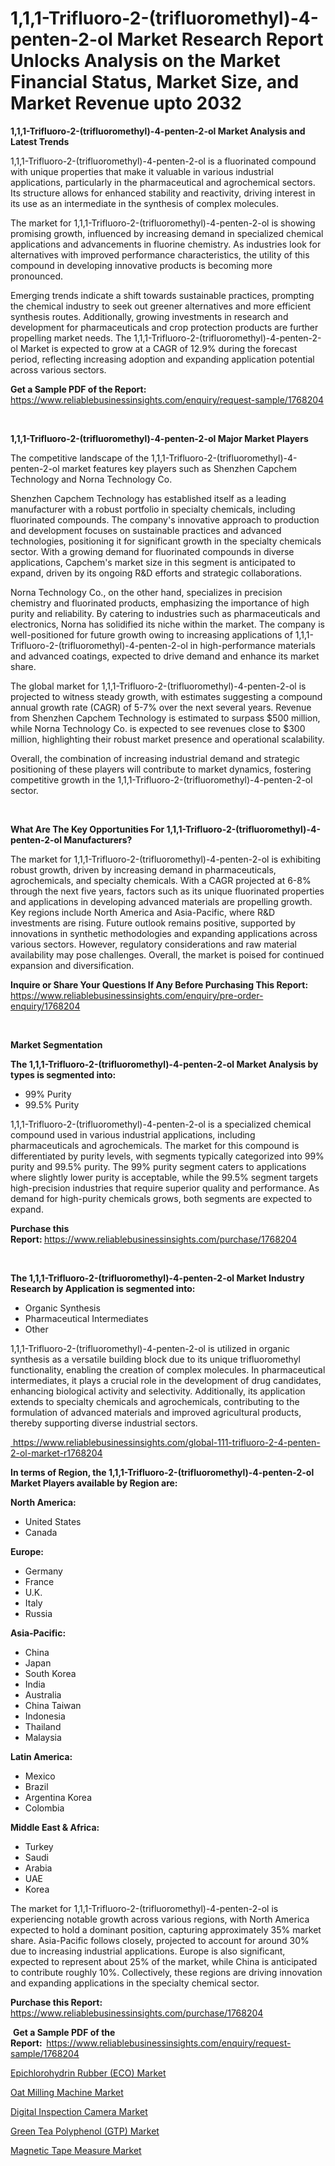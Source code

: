<p><h1>1,1,1-Trifluoro-2-(trifluoromethyl)-4-penten-2-ol Market Research Report Unlocks Analysis on the Market Financial Status, Market Size, and Market Revenue upto 2032</h1></p><p><strong>1,1,1-Trifluoro-2-(trifluoromethyl)-4-penten-2-ol Market Analysis and Latest Trends</strong></p>
<p><p>1,1,1-Trifluoro-2-(trifluoromethyl)-4-penten-2-ol is a fluorinated compound with unique properties that make it valuable in various industrial applications, particularly in the pharmaceutical and agrochemical sectors. Its structure allows for enhanced stability and reactivity, driving interest in its use as an intermediate in the synthesis of complex molecules.</p><p>The market for 1,1,1-Trifluoro-2-(trifluoromethyl)-4-penten-2-ol is showing promising growth, influenced by increasing demand in specialized chemical applications and advancements in fluorine chemistry. As industries look for alternatives with improved performance characteristics, the utility of this compound in developing innovative products is becoming more pronounced.</p><p>Emerging trends indicate a shift towards sustainable practices, prompting the chemical industry to seek out greener alternatives and more efficient synthesis routes. Additionally, growing investments in research and development for pharmaceuticals and crop protection products are further propelling market needs. The 1,1,1-Trifluoro-2-(trifluoromethyl)-4-penten-2-ol Market is expected to grow at a CAGR of 12.9% during the forecast period, reflecting increasing adoption and expanding application potential across various sectors.</p></p>
<p><strong>Get a Sample PDF of the Report:&nbsp;</strong> <a href="https://www.reliablebusinessinsights.com/enquiry/request-sample/1768204?utm_campaign=1873&utm_medium=2&utm_source=Github&utm_content=ia&utm_term=25032025&utm_id=111-trifluoro-2-trifluoromethyl-4-penten-2-ol">https://www.reliablebusinessinsights.com/enquiry/request-sample/1768204</a></p>
<p>&nbsp;</p>
<p><strong>1,1,1-Trifluoro-2-(trifluoromethyl)-4-penten-2-ol Major Market Players</strong></p>
<p><p>The competitive landscape of the 1,1,1-Trifluoro-2-(trifluoromethyl)-4-penten-2-ol market features key players such as Shenzhen Capchem Technology and Norna Technology Co. </p><p>Shenzhen Capchem Technology has established itself as a leading manufacturer with a robust portfolio in specialty chemicals, including fluorinated compounds. The company's innovative approach to production and development focuses on sustainable practices and advanced technologies, positioning it for significant growth in the specialty chemicals sector. With a growing demand for fluorinated compounds in diverse applications, Capchem's market size in this segment is anticipated to expand, driven by its ongoing R&D efforts and strategic collaborations.</p><p>Norna Technology Co., on the other hand, specializes in precision chemistry and fluorinated products, emphasizing the importance of high purity and reliability. By catering to industries such as pharmaceuticals and electronics, Norna has solidified its niche within the market. The company is well-positioned for future growth owing to increasing applications of 1,1,1-Trifluoro-2-(trifluoromethyl)-4-penten-2-ol in high-performance materials and advanced coatings, expected to drive demand and enhance its market share.</p><p>The global market for 1,1,1-Trifluoro-2-(trifluoromethyl)-4-penten-2-ol is projected to witness steady growth, with estimates suggesting a compound annual growth rate (CAGR) of 5-7% over the next several years. Revenue from Shenzhen Capchem Technology is estimated to surpass $500 million, while Norna Technology Co. is expected to see revenues close to $300 million, highlighting their robust market presence and operational scalability.</p><p>Overall, the combination of increasing industrial demand and strategic positioning of these players will contribute to market dynamics, fostering competitive growth in the 1,1,1-Trifluoro-2-(trifluoromethyl)-4-penten-2-ol sector.</p></p>
<p>&nbsp;</p>
<p><strong>What Are The Key Opportunities For 1,1,1-Trifluoro-2-(trifluoromethyl)-4-penten-2-ol Manufacturers?</strong></p>
<p><p>The market for 1,1,1-Trifluoro-2-(trifluoromethyl)-4-penten-2-ol is exhibiting robust growth, driven by increasing demand in pharmaceuticals, agrochemicals, and specialty chemicals. With a CAGR projected at 6-8% through the next five years, factors such as its unique fluorinated properties and applications in developing advanced materials are propelling growth. Key regions include North America and Asia-Pacific, where R&D investments are rising. Future outlook remains positive, supported by innovations in synthetic methodologies and expanding applications across various sectors. However, regulatory considerations and raw material availability may pose challenges. Overall, the market is poised for continued expansion and diversification.</p></p>
<p><strong>Inquire or Share Your Questions If Any Before Purchasing This Report:</strong> <a href="https://www.reliablebusinessinsights.com/enquiry/pre-order-enquiry/1768204?utm_campaign=1873&utm_medium=2&utm_source=Github&utm_content=ia&utm_term=25032025&utm_id=111-trifluoro-2-trifluoromethyl-4-penten-2-ol">https://www.reliablebusinessinsights.com/enquiry/pre-order-enquiry/1768204</a></p>
<p>&nbsp;</p>
<p><strong>Market Segmentation</strong></p>
<p><strong>The 1,1,1-Trifluoro-2-(trifluoromethyl)-4-penten-2-ol Market Analysis by types is segmented into:</strong></p>
<p><ul><li>99% Purity</li><li>99.5% Purity</li></ul></p>
<p><p>1,1,1-Trifluoro-2-(trifluoromethyl)-4-penten-2-ol is a specialized chemical compound used in various industrial applications, including pharmaceuticals and agrochemicals. The market for this compound is differentiated by purity levels, with segments typically categorized into 99% purity and 99.5% purity. The 99% purity segment caters to applications where slightly lower purity is acceptable, while the 99.5% segment targets high-precision industries that require superior quality and performance. As demand for high-purity chemicals grows, both segments are expected to expand.</p></p>
<p><strong>Purchase this Report:&nbsp;</strong><a href="https://www.reliablebusinessinsights.com/purchase/1768204?utm_campaign=1873&utm_medium=2&utm_source=Github&utm_content=ia&utm_term=25032025&utm_id=111-trifluoro-2-trifluoromethyl-4-penten-2-ol">https://www.reliablebusinessinsights.com/purchase/1768204</a></p>
<p>&nbsp;</p>
<p><strong>The 1,1,1-Trifluoro-2-(trifluoromethyl)-4-penten-2-ol Market Industry Research by Application is segmented into:</strong></p>
<p><ul><li>Organic Synthesis</li><li>Pharmaceutical Intermediates</li><li>Other</li></ul></p>
<p><p>1,1,1-Trifluoro-2-(trifluoromethyl)-4-penten-2-ol is utilized in organic synthesis as a versatile building block due to its unique trifluoromethyl functionality, enabling the creation of complex molecules. In pharmaceutical intermediates, it plays a crucial role in the development of drug candidates, enhancing biological activity and selectivity. Additionally, its application extends to specialty chemicals and agrochemicals, contributing to the formulation of advanced materials and improved agricultural products, thereby supporting diverse industrial sectors.</p></p>
<p><a href="https://www.reliablebusinessinsights.com/global-111-trifluoro-2-4-penten-2-ol-market-r1768204?utm_campaign=1873&utm_medium=2&utm_source=Github&utm_content=ia&utm_term=25032025&utm_id=111-trifluoro-2-trifluoromethyl-4-penten-2-ol">&nbsp;https://www.reliablebusinessinsights.com/global-111-trifluoro-2-4-penten-2-ol-market-r1768204</a></p>
<p><strong>In terms of Region, the 1,1,1-Trifluoro-2-(trifluoromethyl)-4-penten-2-ol Market Players available by Region are:</strong></p>
<p>
    <p> <strong> North America: </strong>
        <ul>
            <li>United States</li>
            <li>Canada</li>
        </ul>
        </p> 
    <p> <strong> Europe: </strong>
        <ul>
            <li>Germany</li>
            <li>France</li>
            <li>U.K.</li>
            <li>Italy</li>
            <li>Russia</li>
        </ul>
        </p> 
    <p> <strong> Asia-Pacific: </strong>
        <ul>
            <li>China</li>
            <li>Japan</li>
            <li>South Korea</li>
            <li>India</li>
            <li>Australia</li>
            <li>China Taiwan</li>
            <li>Indonesia</li>
            <li>Thailand</li>
            <li>Malaysia</li>
        </ul>
        </p> 
    <p> <strong> Latin America: </strong>
        <ul>
            <li>Mexico</li>
            <li>Brazil</li>
            <li>Argentina Korea</li>
            <li>Colombia</li>
        </ul>
        </p> 
    <p> <strong> Middle East & Africa: </strong>
        <ul>
            <li>Turkey</li>
            <li>Saudi</li>
            <li>Arabia</li>
            <li>UAE</li>
            <li>Korea</li>
        </ul>
    </p>
    </p>
<p><p>The market for 1,1,1-Trifluoro-2-(trifluoromethyl)-4-penten-2-ol is experiencing notable growth across various regions, with North America expected to hold a dominant position, capturing approximately 35% market share. Asia-Pacific follows closely, projected to account for around 30% due to increasing industrial applications. Europe is also significant, expected to represent about 25% of the market, while China is anticipated to contribute roughly 10%. Collectively, these regions are driving innovation and expanding applications in the specialty chemical sector.</p></p>
<p><strong>Purchase this Report: </strong><a href="https://www.reliablebusinessinsights.com/purchase/1768204?utm_campaign=1873&utm_medium=2&utm_source=Github&utm_content=ia&utm_term=25032025&utm_id=111-trifluoro-2-trifluoromethyl-4-penten-2-ol">https://www.reliablebusinessinsights.com/purchase/1768204</a></p>
<p>&nbsp;<strong>Get a Sample PDF of the Report:&nbsp;&nbsp;</strong><a href="https://www.reliablebusinessinsights.com/enquiry/request-sample/1768204?utm_campaign=1873&utm_medium=2&utm_source=Github&utm_content=ia&utm_term=25032025&utm_id=111-trifluoro-2-trifluoromethyl-4-penten-2-ol">https://www.reliablebusinessinsights.com/enquiry/request-sample/1768204</a></p>
<p><strong></strong></p>
<p><p><a href="https://github.com/nagateyisu29/Market-Research-Report-List-1/blob/main/epichlorohydrin-rubber-eco-market.md?utm_campaign=1873&utm_medium=2&utm_source=Github&utm_content=ia&utm_term=25032025&utm_id=111-trifluoro-2-trifluoromethyl-4-penten-2-ol">Epichlorohydrin Rubber (ECO) Market</a></p><p><a href="https://www.linkedin.com/pulse/value-segment-market-share-analysis-oat-milling-machine-a4mee?utm_campaign=1873&utm_medium=2&utm_source=Github&utm_content=ia&utm_term=25032025&utm_id=111-trifluoro-2-trifluoromethyl-4-penten-2-ol">Oat Milling Machine Market</a></p><p><a href="https://www.linkedin.com/pulse/digital-inspection-camera-market-outlook-2025-2032-examining-jqode?utm_campaign=1873&utm_medium=2&utm_source=Github&utm_content=ia&utm_term=25032025&utm_id=111-trifluoro-2-trifluoromethyl-4-penten-2-ol">Digital Inspection Camera Market</a></p><p><a href="https://github.com/rokiahgrendy/Market-Research-Report-List-1/blob/main/green-tea-polyphenol-gtp-market.md?utm_campaign=1873&utm_medium=2&utm_source=Github&utm_content=ia&utm_term=25032025&utm_id=111-trifluoro-2-trifluoromethyl-4-penten-2-ol">Green Tea Polyphenol (GTP) Market</a></p><p><a href="https://www.linkedin.com/pulse/magnetic-tape-measure-market-research-future-outlook-forecasted-rlyqe?utm_campaign=1873&utm_medium=2&utm_source=Github&utm_content=ia&utm_term=25032025&utm_id=111-trifluoro-2-trifluoromethyl-4-penten-2-ol">Magnetic Tape Measure Market</a></p></p>